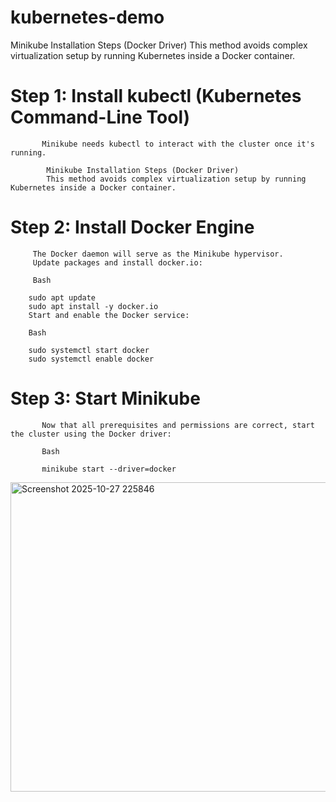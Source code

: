 # kubernetes-demo

Minikube Installation Steps (Docker Driver)
This method avoids complex virtualization setup by running Kubernetes inside a Docker container.

#  Step 1: Install kubectl (Kubernetes Command-Line Tool)
           Minikube needs kubectl to interact with the cluster once it's running.

            Minikube Installation Steps (Docker Driver)
            This method avoids complex virtualization setup by running Kubernetes inside a Docker container.
#  Step 2: Install Docker Engine
         The Docker daemon will serve as the Minikube hypervisor.
         Update packages and install docker.io:

         Bash

        sudo apt update
        sudo apt install -y docker.io
        Start and enable the Docker service:

        Bash

        sudo systemctl start docker
        sudo systemctl enable docker
#  Step 3: Start Minikube
           Now that all prerequisites and permissions are correct, start the cluster using the Docker driver:

           Bash

           minikube start --driver=docker
 <img width="672" height="495" alt="Screenshot 2025-10-27 225846" src="https://github.com/user-attachments/assets/1159d80f-b3f7-4a28-8a18-84769d5277af" />

